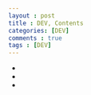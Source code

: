 ```yaml
---
layout : post
title : DEV, Contents
categories: [DEV]
comments : true
tags : [DEV]
---
```


- <a href='' class='jb-medium'></a>
- <a href='' class='jb-medium'></a>
- <a href='' class='jb-medium'></a>



